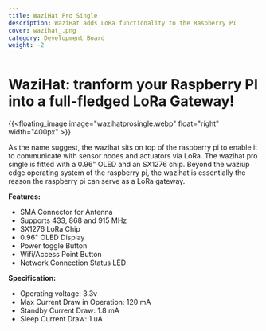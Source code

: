 ```yaml
---
title: WaziHat Pro Single
description: WaziHat adds LoRa functionality to the Raspberry PI
cover: wazihat_.png
category: Development Board
weight: -2
---
```


# WaziHat: tranform your Raspberry PI into a full-fledged LoRa Gateway!

{{<floating_image image="wazihatprosingle.webp" float="right" width="400px" >}}

As the name suggest, the wazihat sits on top of the raspberry pi to enable it to communicate with sensor nodes and actuators via LoRa. The wazihat pro single is fitted with a 0.96" OLED and an SX1276 chip. Beyond the waziup edge operating system of the raspberry pi, the wazihat is essentially the reason the raspberry pi can serve as a LoRa gateway.

**Features:**
- SMA Connector for Antenna
- Supports 433, 868 and 915 MHz
- SX1276 LoRa Chip
- 0.96" OLED Display
- Power toggle Button
- Wifi/Access Point Button
- Network Connection Status LED

**Specification:**
- Operating voltage: 3.3v
- Max Current Draw in Operation: 120 mA
- Standby Current Draw: 1.8 mA
- Sleep Current Draw: 1 uA
